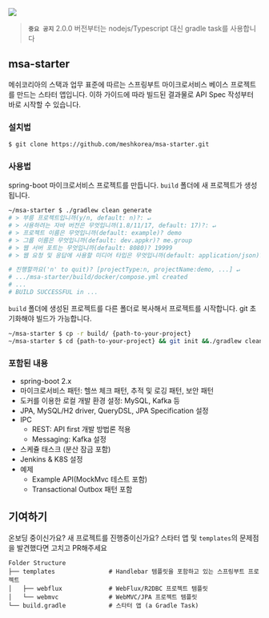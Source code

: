 [![](https://api.travis-ci.com/appkr/msa-starter.svg)](https://travis-ci.com/github/appkr/msa-starter)

> **`중요 공지`** 2.0.0 버전부터는 nodejs/Typescript 대신 gradle task를 사용합니다  

## msa-starter

메쉬코리아의 스택과 업무 표준에 따르는 스프링부트 마이크로서비스 베이스 프로젝트를 만드는 스타터 앱입니다. 이하 가이드에 따라 빌드된 결과물로 API Spec 작성부터 바로 시작할 수 있습니다.

### 설치법

```bash
$ git clone https://github.com/meshkorea/msa-starter.git
```

### 사용법

spring-boot 마이크로서비스 프로젝트를 만듭니다. `build` 폴더에 새 프로젝트가 생성됩니다.

```bash
~/msa-starter $ ./gradlew clean generate 
# > 부릉 프로젝트입니까(y/n, default: n)?: ↵
# > 사용하려는 자바 버전은 무엇입니까(1.8/11/17, default: 17)?: ↵
# > 프로젝트 이름은 무엇입니까(default: example)? demo
# > 그룹 이름은 무엇입니까(default: dev.appkr)? me.group
# > 웹 서버 포트는 무엇입니까(default: 8080)? 19999
# > 웹 요청 및 응답에 사용할 미디어 타입은 무엇입니까(default: application/json)? ↵

# 진행할까요('n' to quit)? [projectType:n, projectName:demo, ...] ↵
# .../msa-starter/build/docker/compose.yml created
# ...
# BUILD SUCCESSFUL in ...
```

`build` 폴더에 생성된 프로젝트를 다른 폴더로 복사해서 프로젝트를 시작합니다. git 초기화해야 빌드가 가능합니다.

```bash
~/msa-starter $ cp -r build/ {path-to-your-project}
~/msa-starter $ cd {path-to-your-project} && git init &&./gradlew clean build
```

### 포함된 내용

- spring-boot 2.x
- 마이크로서비스 패턴: 헬쓰 체크 패턴, 추적 및 로깅 패턴, 보안 패턴
- 도커를 이용한 로컬 개발 환경 설정: MySQL, Kafka 등
- JPA, MySQL/H2 driver, QueryDSL, JPA Specification 설정
- IPC
  - REST: API first 개발 방법론 적용
  - Messaging: Kafka 설정 
- 스케쥴 태스크 (분산 잠금 포함) 
- Jenkins & K8S 설정
- 예제
  - Example API(MockMvc 테스트 포함)
  - Transactional Outbox 패턴 포함

## 기여하기

온보딩 중이신가요? 새 프로젝트를 진행중이신가요? 스타터 앱 및 `templates`의 문제점을 발견했다면 고치고 PR해주세요

```
Folder Structure
├── templates               # Handlebar 템플릿을 포함하고 있는 스프링부트 프로젝트
│   ├── webflux             # WebFlux/R2DBC 프로젝트 템플릿
│   └── webmvc              # WebMVC/JPA 프로젝트 템플릿
└── build.gradle            # 스타터 앱 (a Gradle Task)
```
